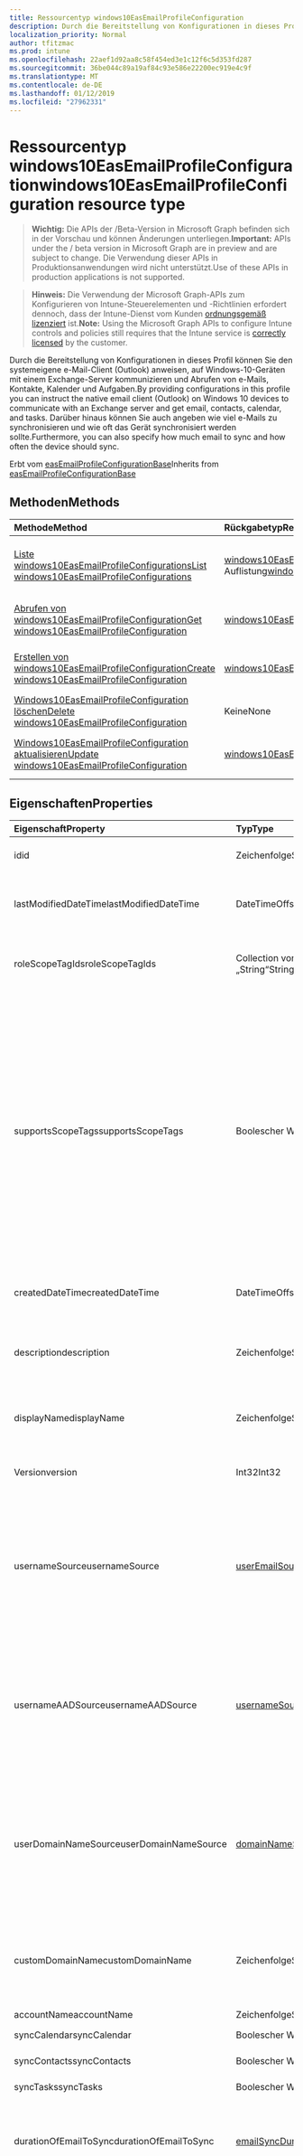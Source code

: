```yaml
---
title: Ressourcentyp windows10EasEmailProfileConfiguration
description: Durch die Bereitstellung von Konfigurationen in dieses Profil können Sie den systemeigene e-Mail-Client (Outlook) anweisen, auf Windows-10-Geräten mit einem Exchange-Server kommunizieren und Abrufen von e-Mails, Kontakte, Kalender und Aufgaben. Darüber hinaus können Sie auch angeben wie viel e-Mails zu synchronisieren und wie oft das Gerät synchronisiert werden sollte.
localization_priority: Normal
author: tfitzmac
ms.prod: intune
ms.openlocfilehash: 22aef1d92aa8c58f454ed3e1c12f6c5d353fd287
ms.sourcegitcommit: 36be044c89a19af84c93e586e22200ec919e4c9f
ms.translationtype: MT
ms.contentlocale: de-DE
ms.lasthandoff: 01/12/2019
ms.locfileid: "27962331"
---
```

# <a name="windows10easemailprofileconfiguration-resource-type"></a><span data-ttu-id="1b333-104">Ressourcentyp windows10EasEmailProfileConfiguration</span><span class="sxs-lookup"><span data-stu-id="1b333-104">windows10EasEmailProfileConfiguration resource type</span></span>

> <span data-ttu-id="1b333-105">**Wichtig:** Die APIs der /Beta-Version in Microsoft Graph befinden sich in der Vorschau und können Änderungen unterliegen.</span><span class="sxs-lookup"><span data-stu-id="1b333-105">**Important:** APIs under the / beta version in Microsoft Graph are in preview and are subject to change.</span></span> <span data-ttu-id="1b333-106">Die Verwendung dieser APIs in Produktionsanwendungen wird nicht unterstützt.</span><span class="sxs-lookup"><span data-stu-id="1b333-106">Use of these APIs in production applications is not supported.</span></span>

> <span data-ttu-id="1b333-107">**Hinweis:** Die Verwendung der Microsoft Graph-APIs zum Konfigurieren von Intune-Steuerelementen und -Richtlinien erfordert dennoch, dass der Intune-Dienst vom Kunden [ordnungsgemäß lizenziert](https://go.microsoft.com/fwlink/?linkid=839381) ist.</span><span class="sxs-lookup"><span data-stu-id="1b333-107">**Note:** Using the Microsoft Graph APIs to configure Intune controls and policies still requires that the Intune service is [correctly licensed](https://go.microsoft.com/fwlink/?linkid=839381) by the customer.</span></span>

<span data-ttu-id="1b333-108">Durch die Bereitstellung von Konfigurationen in dieses Profil können Sie den systemeigene e-Mail-Client (Outlook) anweisen, auf Windows-10-Geräten mit einem Exchange-Server kommunizieren und Abrufen von e-Mails, Kontakte, Kalender und Aufgaben.</span><span class="sxs-lookup"><span data-stu-id="1b333-108">By providing configurations in this profile you can instruct the native email client (Outlook) on Windows 10 devices to communicate with an Exchange server and get email, contacts, calendar, and tasks.</span></span> <span data-ttu-id="1b333-109">Darüber hinaus können Sie auch angeben wie viel e-Mails zu synchronisieren und wie oft das Gerät synchronisiert werden sollte.</span><span class="sxs-lookup"><span data-stu-id="1b333-109">Furthermore, you can also specify how much email to sync and how often the device should sync.</span></span>

<span data-ttu-id="1b333-110">Erbt vom [easEmailProfileConfigurationBase](../resources/intune-deviceconfig-easemailprofileconfigurationbase.md)</span><span class="sxs-lookup"><span data-stu-id="1b333-110">Inherits from [easEmailProfileConfigurationBase](../resources/intune-deviceconfig-easemailprofileconfigurationbase.md)</span></span>

## <a name="methods"></a><span data-ttu-id="1b333-111">Methoden</span><span class="sxs-lookup"><span data-stu-id="1b333-111">Methods</span></span>
|<span data-ttu-id="1b333-112">Methode</span><span class="sxs-lookup"><span data-stu-id="1b333-112">Method</span></span>|<span data-ttu-id="1b333-113">Rückgabetyp</span><span class="sxs-lookup"><span data-stu-id="1b333-113">Return Type</span></span>|<span data-ttu-id="1b333-114">Beschreibung</span><span class="sxs-lookup"><span data-stu-id="1b333-114">Description</span></span>|
|:---|:---|:---|
|[<span data-ttu-id="1b333-115">Liste windows10EasEmailProfileConfigurations</span><span class="sxs-lookup"><span data-stu-id="1b333-115">List windows10EasEmailProfileConfigurations</span></span>](../api/intune-deviceconfig-windows10easemailprofileconfiguration-list.md)|<span data-ttu-id="1b333-116">[windows10EasEmailProfileConfiguration](../resources/intune-deviceconfig-windows10easemailprofileconfiguration.md) -Auflistung</span><span class="sxs-lookup"><span data-stu-id="1b333-116">[windows10EasEmailProfileConfiguration](../resources/intune-deviceconfig-windows10easemailprofileconfiguration.md) collection</span></span>|<span data-ttu-id="1b333-117">Listeneigenschaften und Beziehungen der [windows10EasEmailProfileConfiguration](../resources/intune-deviceconfig-windows10easemailprofileconfiguration.md) -Objekte.</span><span class="sxs-lookup"><span data-stu-id="1b333-117">List properties and relationships of the [windows10EasEmailProfileConfiguration](../resources/intune-deviceconfig-windows10easemailprofileconfiguration.md) objects.</span></span>|
|[<span data-ttu-id="1b333-118">Abrufen von windows10EasEmailProfileConfiguration</span><span class="sxs-lookup"><span data-stu-id="1b333-118">Get windows10EasEmailProfileConfiguration</span></span>](../api/intune-deviceconfig-windows10easemailprofileconfiguration-get.md)|[<span data-ttu-id="1b333-119">windows10EasEmailProfileConfiguration</span><span class="sxs-lookup"><span data-stu-id="1b333-119">windows10EasEmailProfileConfiguration</span></span>](../resources/intune-deviceconfig-windows10easemailprofileconfiguration.md)|<span data-ttu-id="1b333-120">Lesen Sie Eigenschaften und Beziehungen des [windows10EasEmailProfileConfiguration](../resources/intune-deviceconfig-windows10easemailprofileconfiguration.md) -Objekts.</span><span class="sxs-lookup"><span data-stu-id="1b333-120">Read properties and relationships of the [windows10EasEmailProfileConfiguration](../resources/intune-deviceconfig-windows10easemailprofileconfiguration.md) object.</span></span>|
|[<span data-ttu-id="1b333-121">Erstellen von windows10EasEmailProfileConfiguration</span><span class="sxs-lookup"><span data-stu-id="1b333-121">Create windows10EasEmailProfileConfiguration</span></span>](../api/intune-deviceconfig-windows10easemailprofileconfiguration-create.md)|[<span data-ttu-id="1b333-122">windows10EasEmailProfileConfiguration</span><span class="sxs-lookup"><span data-stu-id="1b333-122">windows10EasEmailProfileConfiguration</span></span>](../resources/intune-deviceconfig-windows10easemailprofileconfiguration.md)|<span data-ttu-id="1b333-123">Erstellen eines neuen [windows10EasEmailProfileConfiguration](../resources/intune-deviceconfig-windows10easemailprofileconfiguration.md) -Objekts.</span><span class="sxs-lookup"><span data-stu-id="1b333-123">Create a new [windows10EasEmailProfileConfiguration](../resources/intune-deviceconfig-windows10easemailprofileconfiguration.md) object.</span></span>|
|[<span data-ttu-id="1b333-124">Windows10EasEmailProfileConfiguration löschen</span><span class="sxs-lookup"><span data-stu-id="1b333-124">Delete windows10EasEmailProfileConfiguration</span></span>](../api/intune-deviceconfig-windows10easemailprofileconfiguration-delete.md)|<span data-ttu-id="1b333-125">Keine</span><span class="sxs-lookup"><span data-stu-id="1b333-125">None</span></span>|<span data-ttu-id="1b333-126">Löscht eine [windows10EasEmailProfileConfiguration](../resources/intune-deviceconfig-windows10easemailprofileconfiguration.md).</span><span class="sxs-lookup"><span data-stu-id="1b333-126">Deletes a [windows10EasEmailProfileConfiguration](../resources/intune-deviceconfig-windows10easemailprofileconfiguration.md).</span></span>|
|[<span data-ttu-id="1b333-127">Windows10EasEmailProfileConfiguration aktualisieren</span><span class="sxs-lookup"><span data-stu-id="1b333-127">Update windows10EasEmailProfileConfiguration</span></span>](../api/intune-deviceconfig-windows10easemailprofileconfiguration-update.md)|[<span data-ttu-id="1b333-128">windows10EasEmailProfileConfiguration</span><span class="sxs-lookup"><span data-stu-id="1b333-128">windows10EasEmailProfileConfiguration</span></span>](../resources/intune-deviceconfig-windows10easemailprofileconfiguration.md)|<span data-ttu-id="1b333-129">Aktualisieren Sie die Eigenschaften eines [windows10EasEmailProfileConfiguration](../resources/intune-deviceconfig-windows10easemailprofileconfiguration.md) -Objekts.</span><span class="sxs-lookup"><span data-stu-id="1b333-129">Update the properties of a [windows10EasEmailProfileConfiguration](../resources/intune-deviceconfig-windows10easemailprofileconfiguration.md) object.</span></span>|

## <a name="properties"></a><span data-ttu-id="1b333-130">Eigenschaften</span><span class="sxs-lookup"><span data-stu-id="1b333-130">Properties</span></span>
|<span data-ttu-id="1b333-131">Eigenschaft</span><span class="sxs-lookup"><span data-stu-id="1b333-131">Property</span></span>|<span data-ttu-id="1b333-132">Typ</span><span class="sxs-lookup"><span data-stu-id="1b333-132">Type</span></span>|<span data-ttu-id="1b333-133">Beschreibung</span><span class="sxs-lookup"><span data-stu-id="1b333-133">Description</span></span>|
|:---|:---|:---|
|<span data-ttu-id="1b333-134">id</span><span class="sxs-lookup"><span data-stu-id="1b333-134">id</span></span>|<span data-ttu-id="1b333-135">Zeichenfolge</span><span class="sxs-lookup"><span data-stu-id="1b333-135">String</span></span>|<span data-ttu-id="1b333-136">Schlüssel der Entität</span><span class="sxs-lookup"><span data-stu-id="1b333-136">Key of the entity.</span></span> <span data-ttu-id="1b333-137">Geerbt von [deviceConfiguration](../resources/intune-deviceconfig-deviceconfiguration.md).</span><span class="sxs-lookup"><span data-stu-id="1b333-137">Inherited from [deviceConfiguration](../resources/intune-deviceconfig-deviceconfiguration.md)</span></span>|
|<span data-ttu-id="1b333-138">lastModifiedDateTime</span><span class="sxs-lookup"><span data-stu-id="1b333-138">lastModifiedDateTime</span></span>|<span data-ttu-id="1b333-139">DateTimeOffset</span><span class="sxs-lookup"><span data-stu-id="1b333-139">DateTimeOffset</span></span>|<span data-ttu-id="1b333-140">Datum und Uhrzeit der letzten Änderung des Objekts.</span><span class="sxs-lookup"><span data-stu-id="1b333-140">DateTime the object was last modified.</span></span> <span data-ttu-id="1b333-141">Geerbt von [deviceConfiguration](../resources/intune-deviceconfig-deviceconfiguration.md).</span><span class="sxs-lookup"><span data-stu-id="1b333-141">Inherited from [deviceConfiguration](../resources/intune-deviceconfig-deviceconfiguration.md)</span></span>|
|<span data-ttu-id="1b333-142">roleScopeTagIds</span><span class="sxs-lookup"><span data-stu-id="1b333-142">roleScopeTagIds</span></span>|<span data-ttu-id="1b333-143">Collection von Objekten des Typs „String“</span><span class="sxs-lookup"><span data-stu-id="1b333-143">String collection</span></span>|<span data-ttu-id="1b333-144">Liste der Bereich Tags für diese Instanz der Entität.</span><span class="sxs-lookup"><span data-stu-id="1b333-144">List of Scope Tags for this Entity instance.</span></span> <span data-ttu-id="1b333-145">Geerbt von [deviceConfiguration](../resources/intune-deviceconfig-deviceconfiguration.md).</span><span class="sxs-lookup"><span data-stu-id="1b333-145">Inherited from [deviceConfiguration](../resources/intune-deviceconfig-deviceconfiguration.md)</span></span>|
|<span data-ttu-id="1b333-146">supportsScopeTags</span><span class="sxs-lookup"><span data-stu-id="1b333-146">supportsScopeTags</span></span>|<span data-ttu-id="1b333-147">Boolescher Wert</span><span class="sxs-lookup"><span data-stu-id="1b333-147">Boolean</span></span>|<span data-ttu-id="1b333-148">Gibt an, ob die zugrunde liegende Gerätekonfiguration die Zuweisung von Bereich Kategorien unterstützt.</span><span class="sxs-lookup"><span data-stu-id="1b333-148">Indicates whether or not the underlying Device Configuration supports the assignment of scope tags.</span></span> <span data-ttu-id="1b333-149">Zuweisen der ScopeTags-Eigenschaft ist nicht zulässig, wenn dieser Wert false ist und Entitäten nicht bereichsbezogenen Benutzern angezeigt werden.</span><span class="sxs-lookup"><span data-stu-id="1b333-149">Assigning to the ScopeTags property is not allowed when this value is false and entities will not be visible to scoped users.</span></span> <span data-ttu-id="1b333-150">Dies tritt für Legacy-Richtlinien in Silverlight erstellt und kann durch Löschen und Neuerstellen der Richtlinie in der Azure-Verwaltungsportal aufgelöst werden.</span><span class="sxs-lookup"><span data-stu-id="1b333-150">This occurs for Legacy policies created in Silverlight and can be resolved by deleting and recreating the policy in the Azure Portal.</span></span> <span data-ttu-id="1b333-151">Diese Eigenschaft ist schreibgeschützt.</span><span class="sxs-lookup"><span data-stu-id="1b333-151">This property is read-only.</span></span> <span data-ttu-id="1b333-152">Geerbt von [deviceConfiguration](../resources/intune-deviceconfig-deviceconfiguration.md).</span><span class="sxs-lookup"><span data-stu-id="1b333-152">Inherited from [deviceConfiguration](../resources/intune-deviceconfig-deviceconfiguration.md)</span></span>|
|<span data-ttu-id="1b333-153">createdDateTime</span><span class="sxs-lookup"><span data-stu-id="1b333-153">createdDateTime</span></span>|<span data-ttu-id="1b333-154">DateTimeOffset</span><span class="sxs-lookup"><span data-stu-id="1b333-154">DateTimeOffset</span></span>|<span data-ttu-id="1b333-155">Datum und Uhrzeit der Erstellung des Objekts.</span><span class="sxs-lookup"><span data-stu-id="1b333-155">DateTime the object was created.</span></span> <span data-ttu-id="1b333-156">Geerbt von [deviceConfiguration](../resources/intune-deviceconfig-deviceconfiguration.md).</span><span class="sxs-lookup"><span data-stu-id="1b333-156">Inherited from [deviceConfiguration](../resources/intune-deviceconfig-deviceconfiguration.md)</span></span>|
|<span data-ttu-id="1b333-157">description</span><span class="sxs-lookup"><span data-stu-id="1b333-157">description</span></span>|<span data-ttu-id="1b333-158">Zeichenfolge</span><span class="sxs-lookup"><span data-stu-id="1b333-158">String</span></span>|<span data-ttu-id="1b333-159">Beschreibung der Gerätekonfiguration (vom Administrator festgelegt).</span><span class="sxs-lookup"><span data-stu-id="1b333-159">Admin provided description of the Device Configuration.</span></span> <span data-ttu-id="1b333-160">Geerbt von [deviceConfiguration](../resources/intune-deviceconfig-deviceconfiguration.md).</span><span class="sxs-lookup"><span data-stu-id="1b333-160">Inherited from [deviceConfiguration](../resources/intune-deviceconfig-deviceconfiguration.md)</span></span>|
|<span data-ttu-id="1b333-161">displayName</span><span class="sxs-lookup"><span data-stu-id="1b333-161">displayName</span></span>|<span data-ttu-id="1b333-162">Zeichenfolge</span><span class="sxs-lookup"><span data-stu-id="1b333-162">String</span></span>|<span data-ttu-id="1b333-163">Name der Gerätekonfiguration (vom Administrator festgelegt).</span><span class="sxs-lookup"><span data-stu-id="1b333-163">Admin provided name of the device configuration.</span></span> <span data-ttu-id="1b333-164">Geerbt von [deviceConfiguration](../resources/intune-deviceconfig-deviceconfiguration.md).</span><span class="sxs-lookup"><span data-stu-id="1b333-164">Inherited from [deviceConfiguration](../resources/intune-deviceconfig-deviceconfiguration.md)</span></span>|
|<span data-ttu-id="1b333-165">Version</span><span class="sxs-lookup"><span data-stu-id="1b333-165">version</span></span>|<span data-ttu-id="1b333-166">Int32</span><span class="sxs-lookup"><span data-stu-id="1b333-166">Int32</span></span>|<span data-ttu-id="1b333-167">Version der Gerätekonfiguration.</span><span class="sxs-lookup"><span data-stu-id="1b333-167">Version of the device configuration.</span></span> <span data-ttu-id="1b333-168">Geerbt von [deviceConfiguration](../resources/intune-deviceconfig-deviceconfiguration.md).</span><span class="sxs-lookup"><span data-stu-id="1b333-168">Inherited from [deviceConfiguration](../resources/intune-deviceconfig-deviceconfiguration.md)</span></span>|
|<span data-ttu-id="1b333-169">usernameSource</span><span class="sxs-lookup"><span data-stu-id="1b333-169">usernameSource</span></span>|[<span data-ttu-id="1b333-170">userEmailSource</span><span class="sxs-lookup"><span data-stu-id="1b333-170">userEmailSource</span></span>](../resources/intune-deviceconfig-useremailsource.md)|<span data-ttu-id="1b333-171">Username-Attribut, das aus AAD entnommen und vor der Installation auf dem Gerät an dieses Profil eingefügt wird.</span><span class="sxs-lookup"><span data-stu-id="1b333-171">Username attribute that is picked from AAD and injected into this profile before installing on the device.</span></span> <span data-ttu-id="1b333-172">Geerbt von [EasEmailProfileConfigurationBase](../resources/intune-deviceconfig-easemailprofileconfigurationbase.md).</span><span class="sxs-lookup"><span data-stu-id="1b333-172">Inherited from [easEmailProfileConfigurationBase](../resources/intune-deviceconfig-easemailprofileconfigurationbase.md).</span></span> <span data-ttu-id="1b333-173">Mögliche Werte sind: `userPrincipalName` und `primarySmtpAddress`.</span><span class="sxs-lookup"><span data-stu-id="1b333-173">Possible values are: `userPrincipalName`, `primarySmtpAddress`.</span></span>|
|<span data-ttu-id="1b333-174">usernameAADSource</span><span class="sxs-lookup"><span data-stu-id="1b333-174">usernameAADSource</span></span>|[<span data-ttu-id="1b333-175">usernameSource</span><span class="sxs-lookup"><span data-stu-id="1b333-175">usernameSource</span></span>](../resources/intune-deviceconfig-usernamesource.md)|<span data-ttu-id="1b333-176">Name des Felds AAD, mit der Benutzername für e-Mail-Profil abgerufen.</span><span class="sxs-lookup"><span data-stu-id="1b333-176">Name of the AAD field, that will be used to retrieve UserName for email profile.</span></span> <span data-ttu-id="1b333-177">Geerbt von [EasEmailProfileConfigurationBase](../resources/intune-deviceconfig-easemailprofileconfigurationbase.md).</span><span class="sxs-lookup"><span data-stu-id="1b333-177">Inherited from [easEmailProfileConfigurationBase](../resources/intune-deviceconfig-easemailprofileconfigurationbase.md).</span></span> <span data-ttu-id="1b333-178">Mögliche Werte sind: `userPrincipalName`, `primarySmtpAddress` und `samAccountName`.</span><span class="sxs-lookup"><span data-stu-id="1b333-178">Possible values are: `userPrincipalName`, `primarySmtpAddress`, `samAccountName`.</span></span>|
|<span data-ttu-id="1b333-179">userDomainNameSource</span><span class="sxs-lookup"><span data-stu-id="1b333-179">userDomainNameSource</span></span>|[<span data-ttu-id="1b333-180">domainNameSource</span><span class="sxs-lookup"><span data-stu-id="1b333-180">domainNameSource</span></span>](../resources/intune-deviceconfig-domainnamesource.md)|<span data-ttu-id="1b333-181">UserDomainname-Attribut, das aus AAD entnommen und vor der Installation auf dem Gerät an dieses Profil eingefügt wird.</span><span class="sxs-lookup"><span data-stu-id="1b333-181">UserDomainname attribute that is picked from AAD and injected into this profile before installing on the device.</span></span> <span data-ttu-id="1b333-182">Geerbt von [EasEmailProfileConfigurationBase](../resources/intune-deviceconfig-easemailprofileconfigurationbase.md).</span><span class="sxs-lookup"><span data-stu-id="1b333-182">Inherited from [easEmailProfileConfigurationBase](../resources/intune-deviceconfig-easemailprofileconfigurationbase.md).</span></span> <span data-ttu-id="1b333-183">Mögliche Werte sind: `fullDomainName` und `netBiosDomainName`.</span><span class="sxs-lookup"><span data-stu-id="1b333-183">Possible values are: `fullDomainName`, `netBiosDomainName`.</span></span>|
|<span data-ttu-id="1b333-184">customDomainName</span><span class="sxs-lookup"><span data-stu-id="1b333-184">customDomainName</span></span>|<span data-ttu-id="1b333-185">Zeichenfolge</span><span class="sxs-lookup"><span data-stu-id="1b333-185">String</span></span>|<span data-ttu-id="1b333-186">Benutzerdefinierte Domäne Name-Wert beim Generieren von einem e-Mail-Profil vor der Installation auf dem Gerät verwendet.</span><span class="sxs-lookup"><span data-stu-id="1b333-186">Custom domain name value used while generating an email profile before installing on the device.</span></span> <span data-ttu-id="1b333-187">Geerbt von [easEmailProfileConfigurationBase](../resources/intune-deviceconfig-easemailprofileconfigurationbase.md)</span><span class="sxs-lookup"><span data-stu-id="1b333-187">Inherited from [easEmailProfileConfigurationBase](../resources/intune-deviceconfig-easemailprofileconfigurationbase.md)</span></span>|
|<span data-ttu-id="1b333-188">accountName</span><span class="sxs-lookup"><span data-stu-id="1b333-188">accountName</span></span>|<span data-ttu-id="1b333-189">Zeichenfolge</span><span class="sxs-lookup"><span data-stu-id="1b333-189">String</span></span>|<span data-ttu-id="1b333-190">Name des Benutzerkontos.</span><span class="sxs-lookup"><span data-stu-id="1b333-190">Account name.</span></span>|
|<span data-ttu-id="1b333-191">syncCalendar</span><span class="sxs-lookup"><span data-stu-id="1b333-191">syncCalendar</span></span>|<span data-ttu-id="1b333-192">Boolescher Wert</span><span class="sxs-lookup"><span data-stu-id="1b333-192">Boolean</span></span>|<span data-ttu-id="1b333-193">Ob den Kalender synchronisieren.</span><span class="sxs-lookup"><span data-stu-id="1b333-193">Whether or not to sync the calendar.</span></span>|
|<span data-ttu-id="1b333-194">syncContacts</span><span class="sxs-lookup"><span data-stu-id="1b333-194">syncContacts</span></span>|<span data-ttu-id="1b333-195">Boolescher Wert</span><span class="sxs-lookup"><span data-stu-id="1b333-195">Boolean</span></span>|<span data-ttu-id="1b333-196">Ob Kontakte synchronisieren.</span><span class="sxs-lookup"><span data-stu-id="1b333-196">Whether or not to sync contacts.</span></span>|
|<span data-ttu-id="1b333-197">syncTasks</span><span class="sxs-lookup"><span data-stu-id="1b333-197">syncTasks</span></span>|<span data-ttu-id="1b333-198">Boolescher Wert</span><span class="sxs-lookup"><span data-stu-id="1b333-198">Boolean</span></span>|<span data-ttu-id="1b333-199">Ob Sie Vorgänge synchronisieren.</span><span class="sxs-lookup"><span data-stu-id="1b333-199">Whether or not to sync tasks.</span></span>|
|<span data-ttu-id="1b333-200">durationOfEmailToSync</span><span class="sxs-lookup"><span data-stu-id="1b333-200">durationOfEmailToSync</span></span>|[<span data-ttu-id="1b333-201">emailSyncDuration</span><span class="sxs-lookup"><span data-stu-id="1b333-201">emailSyncDuration</span></span>](../resources/intune-deviceconfig-emailsyncduration.md)|<span data-ttu-id="1b333-202">Dauer der e-Mails zu synchronisieren. Mögliche Werte sind: `userDefined`, `oneDay`, `threeDays`, `oneWeek`, `twoWeeks`, `oneMonth`, `unlimited`.</span><span class="sxs-lookup"><span data-stu-id="1b333-202">Duration of email to sync. Possible values are: `userDefined`, `oneDay`, `threeDays`, `oneWeek`, `twoWeeks`, `oneMonth`, `unlimited`.</span></span>|
|<span data-ttu-id="1b333-203">emailAddressSource</span><span class="sxs-lookup"><span data-stu-id="1b333-203">emailAddressSource</span></span>|[<span data-ttu-id="1b333-204">userEmailSource</span><span class="sxs-lookup"><span data-stu-id="1b333-204">userEmailSource</span></span>](../resources/intune-deviceconfig-useremailsource.md)|<span data-ttu-id="1b333-205">E-Mail-Attribut, das aus AAD entnommen und vor der Installation auf dem Gerät an dieses Profil eingefügt wird.</span><span class="sxs-lookup"><span data-stu-id="1b333-205">Email attribute that is picked from AAD and injected into this profile before installing on the device.</span></span> <span data-ttu-id="1b333-206">Mögliche Werte sind: `userPrincipalName` und `primarySmtpAddress`.</span><span class="sxs-lookup"><span data-stu-id="1b333-206">Possible values are: `userPrincipalName`, `primarySmtpAddress`.</span></span>|
|<span data-ttu-id="1b333-207">emailSyncSchedule</span><span class="sxs-lookup"><span data-stu-id="1b333-207">emailSyncSchedule</span></span>|[<span data-ttu-id="1b333-208">emailSyncSchedule</span><span class="sxs-lookup"><span data-stu-id="1b333-208">emailSyncSchedule</span></span>](../resources/intune-deviceconfig-emailsyncschedule.md)|<span data-ttu-id="1b333-209">E-Mail-Synchronisierungszeitplan.</span><span class="sxs-lookup"><span data-stu-id="1b333-209">Email sync schedule.</span></span> <span data-ttu-id="1b333-210">Mögliche Werte sind: `userDefined`, `asMessagesArrive`, `manual`, `fifteenMinutes`, `thirtyMinutes`, `sixtyMinutes` und `basedOnMyUsage`.</span><span class="sxs-lookup"><span data-stu-id="1b333-210">Possible values are: `userDefined`, `asMessagesArrive`, `manual`, `fifteenMinutes`, `thirtyMinutes`, `sixtyMinutes`, `basedOnMyUsage`.</span></span>|
|<span data-ttu-id="1b333-211">hostName</span><span class="sxs-lookup"><span data-stu-id="1b333-211">hostName</span></span>|<span data-ttu-id="1b333-212">String</span><span class="sxs-lookup"><span data-stu-id="1b333-212">String</span></span>|<span data-ttu-id="1b333-213">Exchange-Speicherort (URL), die die systemeigene Mail-app stellt eine Verbindung zur.</span><span class="sxs-lookup"><span data-stu-id="1b333-213">Exchange location that (URL) that the native mail app connects to.</span></span>|
|<span data-ttu-id="1b333-214">requireSsl</span><span class="sxs-lookup"><span data-stu-id="1b333-214">requireSsl</span></span>|<span data-ttu-id="1b333-215">Boolescher Wert</span><span class="sxs-lookup"><span data-stu-id="1b333-215">Boolean</span></span>|<span data-ttu-id="1b333-216">Gibt an, ob SSL verwendet.</span><span class="sxs-lookup"><span data-stu-id="1b333-216">Indicates whether or not to use SSL.</span></span>|

## <a name="relationships"></a><span data-ttu-id="1b333-217">Beziehungen</span><span class="sxs-lookup"><span data-stu-id="1b333-217">Relationships</span></span>
|<span data-ttu-id="1b333-218">Beziehung</span><span class="sxs-lookup"><span data-stu-id="1b333-218">Relationship</span></span>|<span data-ttu-id="1b333-219">Typ</span><span class="sxs-lookup"><span data-stu-id="1b333-219">Type</span></span>|<span data-ttu-id="1b333-220">Beschreibung</span><span class="sxs-lookup"><span data-stu-id="1b333-220">Description</span></span>|
|:---|:---|:---|
|<span data-ttu-id="1b333-221">groupAssignments</span><span class="sxs-lookup"><span data-stu-id="1b333-221">groupAssignments</span></span>|<span data-ttu-id="1b333-222">[DeviceConfigurationGroupAssignment](../resources/intune-deviceconfig-deviceconfigurationgroupassignment.md) -Auflistung</span><span class="sxs-lookup"><span data-stu-id="1b333-222">[deviceConfigurationGroupAssignment](../resources/intune-deviceconfig-deviceconfigurationgroupassignment.md) collection</span></span>|<span data-ttu-id="1b333-223">Die Liste derGruppenzuweisungen für das Gerätekonfigurationsprofil.</span><span class="sxs-lookup"><span data-stu-id="1b333-223">The list of group assignments for the device configuration profile.</span></span> <span data-ttu-id="1b333-224">Geerbt von [deviceConfiguration](../resources/intune-deviceconfig-deviceconfiguration.md).</span><span class="sxs-lookup"><span data-stu-id="1b333-224">Inherited from [deviceConfiguration](../resources/intune-deviceconfig-deviceconfiguration.md)</span></span>|
|<span data-ttu-id="1b333-225">assignments</span><span class="sxs-lookup"><span data-stu-id="1b333-225">assignments</span></span>|<span data-ttu-id="1b333-226">[deviceConfigurationAssignment](../resources/intune-deviceconfig-deviceconfigurationassignment.md)-Sammlung</span><span class="sxs-lookup"><span data-stu-id="1b333-226">[deviceConfigurationAssignment](../resources/intune-deviceconfig-deviceconfigurationassignment.md) collection</span></span>|<span data-ttu-id="1b333-227">Liste der Zuweisungen für das Gerätekonfigurationsprofil.</span><span class="sxs-lookup"><span data-stu-id="1b333-227">The list of assignments for the device configuration profile.</span></span> <span data-ttu-id="1b333-228">Geerbt von [deviceConfiguration](../resources/intune-deviceconfig-deviceconfiguration.md).</span><span class="sxs-lookup"><span data-stu-id="1b333-228">Inherited from [deviceConfiguration](../resources/intune-deviceconfig-deviceconfiguration.md)</span></span>|
|<span data-ttu-id="1b333-229">deviceStatuses</span><span class="sxs-lookup"><span data-stu-id="1b333-229">deviceStatuses</span></span>|<span data-ttu-id="1b333-230">[deviceConfigurationDeviceStatus](../resources/intune-deviceconfig-deviceconfigurationdevicestatus.md)-Sammlung</span><span class="sxs-lookup"><span data-stu-id="1b333-230">[deviceConfigurationDeviceStatus](../resources/intune-deviceconfig-deviceconfigurationdevicestatus.md) collection</span></span>|<span data-ttu-id="1b333-231">Installationsstatus der Gerätekonfiguration nach Gerät.</span><span class="sxs-lookup"><span data-stu-id="1b333-231">Device configuration installation status by device.</span></span> <span data-ttu-id="1b333-232">Geerbt von [deviceConfiguration](../resources/intune-deviceconfig-deviceconfiguration.md).</span><span class="sxs-lookup"><span data-stu-id="1b333-232">Inherited from [deviceConfiguration](../resources/intune-deviceconfig-deviceconfiguration.md)</span></span>|
|<span data-ttu-id="1b333-233">userStatuses</span><span class="sxs-lookup"><span data-stu-id="1b333-233">userStatuses</span></span>|<span data-ttu-id="1b333-234">[deviceConfigurationUserStatus](../resources/intune-deviceconfig-deviceconfigurationuserstatus.md)-Sammlung</span><span class="sxs-lookup"><span data-stu-id="1b333-234">[deviceConfigurationUserStatus](../resources/intune-deviceconfig-deviceconfigurationuserstatus.md) collection</span></span>|<span data-ttu-id="1b333-235">Gerät Konfiguration Installationsstatus durch Benutzer.</span><span class="sxs-lookup"><span data-stu-id="1b333-235">Device configuration installation status by user.</span></span> <span data-ttu-id="1b333-236">Geerbt von [deviceConfiguration](../resources/intune-deviceconfig-deviceconfiguration.md).</span><span class="sxs-lookup"><span data-stu-id="1b333-236">Inherited from [deviceConfiguration](../resources/intune-deviceconfig-deviceconfiguration.md)</span></span>|
|<span data-ttu-id="1b333-237">deviceStatusOverview</span><span class="sxs-lookup"><span data-stu-id="1b333-237">deviceStatusOverview</span></span>|[<span data-ttu-id="1b333-238">deviceConfigurationDeviceOverview</span><span class="sxs-lookup"><span data-stu-id="1b333-238">deviceConfigurationDeviceOverview</span></span>](../resources/intune-deviceconfig-deviceconfigurationdeviceoverview.md)|<span data-ttu-id="1b333-239">Übersicht über den Status der Gerätekonfiguration nach Gerät. Geerbt von [deviceConfiguration](../resources/intune-deviceconfig-deviceconfiguration.md).</span><span class="sxs-lookup"><span data-stu-id="1b333-239">Device Configuration devices status overview Inherited from [deviceConfiguration](../resources/intune-deviceconfig-deviceconfiguration.md)</span></span>|
|<span data-ttu-id="1b333-240">userStatusOverview</span><span class="sxs-lookup"><span data-stu-id="1b333-240">userStatusOverview</span></span>|[<span data-ttu-id="1b333-241">deviceConfigurationUserOverview</span><span class="sxs-lookup"><span data-stu-id="1b333-241">deviceConfigurationUserOverview</span></span>](../resources/intune-deviceconfig-deviceconfigurationuseroverview.md)|<span data-ttu-id="1b333-242">Übersicht über den Status der Gerätekonfiguration nach Benutzer. Geerbt von [deviceConfiguration](../resources/intune-deviceconfig-deviceconfiguration.md).</span><span class="sxs-lookup"><span data-stu-id="1b333-242">Device Configuration users status overview Inherited from [deviceConfiguration](../resources/intune-deviceconfig-deviceconfiguration.md)</span></span>|
|<span data-ttu-id="1b333-243">deviceSettingStateSummaries</span><span class="sxs-lookup"><span data-stu-id="1b333-243">deviceSettingStateSummaries</span></span>|<span data-ttu-id="1b333-244"> [settingStateDeviceSummary](../resources/intune-deviceconfig-settingstatedevicesummary.md)-Sammlung</span><span class="sxs-lookup"><span data-stu-id="1b333-244">[settingStateDeviceSummary](../resources/intune-deviceconfig-settingstatedevicesummary.md) collection</span></span>|<span data-ttu-id="1b333-245">Übersicht über den Einstellungsstatus für die Gerätekonfiguration nach Gerät. Geerbt von [deviceConfiguration](../resources/intune-deviceconfig-deviceconfiguration.md)</span><span class="sxs-lookup"><span data-stu-id="1b333-245">Device Configuration Setting State Device Summary Inherited from [deviceConfiguration](../resources/intune-deviceconfig-deviceconfiguration.md)</span></span>|

## <a name="json-representation"></a><span data-ttu-id="1b333-246">JSON-Darstellung</span><span class="sxs-lookup"><span data-stu-id="1b333-246">JSON Representation</span></span>
<span data-ttu-id="1b333-247">Es folgt eine JSON-Darstellung der Ressource.</span><span class="sxs-lookup"><span data-stu-id="1b333-247">Here is a JSON representation of the resource.</span></span>
<!-- {
  "blockType": "resource",
  "keyProperty": "id",
  "@odata.type": "microsoft.graph.windows10EasEmailProfileConfiguration"
}
-->
``` json
{
  "@odata.type": "#microsoft.graph.windows10EasEmailProfileConfiguration",
  "id": "String (identifier)",
  "lastModifiedDateTime": "String (timestamp)",
  "roleScopeTagIds": [
    "String"
  ],
  "supportsScopeTags": true,
  "createdDateTime": "String (timestamp)",
  "description": "String",
  "displayName": "String",
  "version": 1024,
  "usernameSource": "String",
  "usernameAADSource": "String",
  "userDomainNameSource": "String",
  "customDomainName": "String",
  "accountName": "String",
  "syncCalendar": true,
  "syncContacts": true,
  "syncTasks": true,
  "durationOfEmailToSync": "String",
  "emailAddressSource": "String",
  "emailSyncSchedule": "String",
  "hostName": "String",
  "requireSsl": true
}
```





